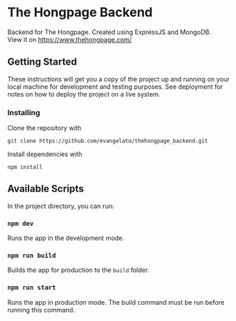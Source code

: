 # The Hongpage Backend

Backend for The Hongpage. Created using ExpressJS and MongoDB.<br />
View it on https://www.thehongpage.com/

## Getting Started

These instructions will get you a copy of the project up and running on your local machine for development and testing purposes. See deployment for notes on how to deploy the project on a live system.


### Installing

Clone the repository with 

```
git clone https://github.com/evangelato/thehongpage_backend.git
```

Install dependencies with

```
npm install
```

## Available Scripts

In the project directory, you can run:

### `npm dev`

Runs the app in the development mode.

### `npm run build`

Builds the app for production to the `build` folder.

### `npm run start`
Runs the app in production mode. The build command must be run before running this command.


